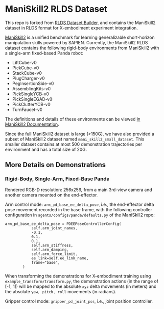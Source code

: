 # ManiSkill2 RLDS Dataset

This repo is forked from [RLDS Dataset Builder](https://github.com/kpertsch/rlds_dataset_builder), and contains the ManiSkill2 dataset in RLDS format for X-embodiment experiment integration.

[ManiSkill2](https://github.com/haosulab/ManiSkill2) is a unified benchmark for learning generalizable short-horizon manipulation skills powered by SAPIEN. Currently, the ManiSkill2 RLDS dataset contains the following rigid-body environments from ManiSkill2 with a single-arm fixed-based Panda robot:
- LiftCube-v0
- PickCube-v0
- StackCube-v0
- PlugCharger-v0
- PegInsertionSide-v0
- AssemblingKits-v0
- PickSingleYCB-v0
- PickSingleEGAD-v0
- PickClutterYCB-v0
- TurnFaucet-v0

The definitions and details of these environments can be viewed [in ManiSkill2 Documentation](https://haosulab.github.io/ManiSkill2/concepts/environments.html).

Since the full ManiSkill2 dataset is large (>150G), we have also provided a subset of ManiSkill2 dataset named `mani_skill2_small_dataset`. This smaller dataset contains at most 500 demonstration trajectories per environment and has a total size of 20G.

## More Details on Demonstrations

### Rigid-Body, Single-Arm, Fixed-Base Panda

Rendered RGB-D resolution: 256x256, from a main 3rd-view camera and another camera mounted on the end-effector.

Arm control mode: `arm_pd_base_ee_delta_pose`, i.e., the end-effector delta pose movement recorded in the base frame, with the following controller configuration in `agents/configs/panda/defaults.py` of the ManiSkill2 repo:

```
arm_pd_base_ee_delta_pose = PDEEPoseControllerConfig(
            self.arm_joint_names,
            -0.1,
            0.1,
            0.1,
            self.arm_stiffness,
            self.arm_damping,
            self.arm_force_limit,
            ee_link=self.ee_link_name,
            frame="base",
        )
```

When transforming the demonstrations for X-embodiment training using `example_transform/transform.py`, the demonstration actions (in the range of [-1, 1]) will be mapped to the absolute `xyz` delta movements (in meters) and the absolute `yaw, pitch, roll` movements (in radians).

Gripper control mode: `gripper_pd_joint_pos`, i.e., joint position controller.

